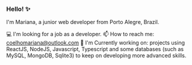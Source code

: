 ### Hello! ✨
I'm Mariana, a junior web developer from Porto Alegre, Brazil. 

💻 I'm looking for a job as a developer.
📫 How to reach me: coelhomariana@outlook.com
:seedling: I'm Currently working on: projects using ReactJS, NodeJS, Javascript, Typescript and some databases (such as MySQL, MongoDB, Sqlite3) to keep on developing more advanced skills.
